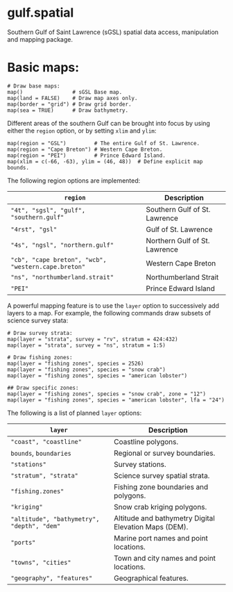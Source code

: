 # gulf.spatial
Southern Gulf of Saint Lawrence (sGSL) spatial data access, manipulation and mapping package.

# Basic maps:
```
# Draw base maps:
map()                # sGSL Base map.         
map(land = FALSE)    # Draw map axes only.
map(border = "grid") # Draw grid border.
map(sea = TRUE)      # Draw bathymetry.
```
Different areas of the southern Gulf can be brought into focus by using either the `region` option, or by setting `xlim` and `ylim`:
```
map(region = "GSL")         # The entire Gulf of St. Lawrence.
map(region = "Cape Breton") # Western Cape Breton.
map(region = "PEI")         # Prince Edward Island.
map(xlim = c(-66, -63), ylim = (46, 48))  # Define explicit map bounds.
```

The following region options are implemented:

 `region`                                           | Description
--------------------------------------------------- | --------------------------------------------------------------------------
`"4t", "sgsl", "gulf", "southern.gulf"`             | Southern Gulf of St. Lawrence
`"4rst", "gsl"`                                     | Gulf of St. Lawrence
`"4s", "ngsl", "northern.gulf"`                     | Northern Gulf of St. Lawrence
`"cb", "cape breton", "wcb", "western.cape.breton"` | Western Cape Breton
`"ns", "northumberland.strait"`                     | Northumberland Strait
`"PEI"`                                             | Prince Edward Island
      
A powerful mapping feature is to use the `layer` option to successively add layers to a map. For example, the following commands draw subsets of science survey stata:
```
# Draw survey strata:
map(layer = "strata", survey = "rv", stratum = 424:432)
map(layer = "strata", survey = "ns", stratum = 1:5)

# Draw fishing zones:
map(layer = "fishing zones", species = 2526)
map(layer = "fishing zones", species = "snow crab")
map(layer = "fishing zones", species = "american lobster")

## Draw specific zones:
map(layer = "fishing zones", species = "snow crab", zone = "12")
map(layer = "fishing zones", species = "american lobster", lfa = "24")
```

The following is a list of planned `layer` options:                            
                                        
`layer`                                    | Description
------------------------------------------ | -----------------------------------------------------------
`"coast", "coastline"`                     | Coastline polygons.
`bounds`, `boundaries`                     | Regional or survey boundaries.
`"stations"`                               | Survey stations.
`"stratum", "strata"`                      | Science survey spatial strata.
`"fishing.zones"`                          | Fishing zone boundaries and polygons.
`"kriging" `                               | Snow crab kriging polygons.
`"altitude", "bathymetry", "depth", "dem"` | Altitude and bathymetry Digital Elevation Maps (DEM).
`"ports"`                                  | Marine port names and point locations.
`"towns", "cities"`                        | Town and city names and point locations.
`"geography", "features"`                  | Geographical features.
      
